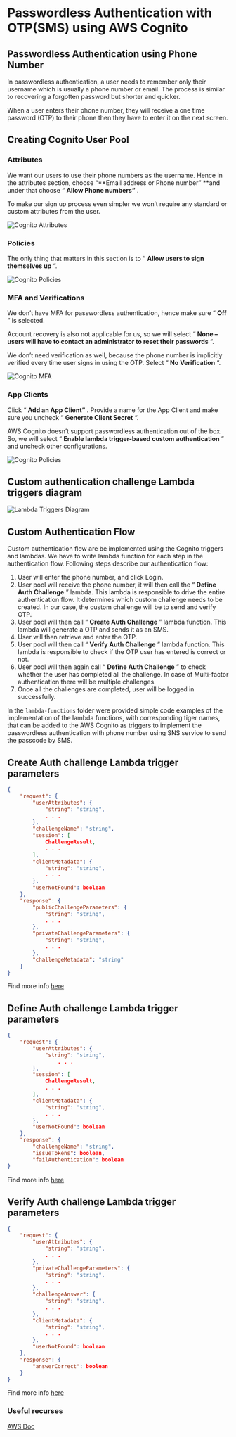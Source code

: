 # Passwordless Authentication with OTP(SMS) using AWS Cognito

## Passwordless Authentication using Phone Number

In passwordless authentication, a user needs to remember only their username which is usually a phone number or email. The process is similar to recovering a forgotten password but shorter and quicker.

When a user enters their phone number, they will receive a one time password (OTP) to their phone then they have to enter it on the next screen.

## Creating Cognito User Pool

### Attributes

We want our users to use their phone numbers as the username. Hence in the attributes section, choose “**Email address or Phone number” **and under that choose “ **Allow Phone numbers”** .

To make our sign up process even simpler we won’t require any standard or custom attributes from the user.

![Cognito Attributes](./tmp/cognito/attributes.png)

### Policies

The only thing that matters in this section is to “ **Allow users to sign themselves up** “.

![Cognito Policies](./tmp/cognito/policies.png)


### MFA and Verifications

We don’t have MFA for passwordless authentication, hence make sure “ **Off** ” is selected.

Account recovery is also not applicable for us, so we will select “ **None – users will have to contact an administrator to reset their passwords** “.

We don’t need verification as well, because the phone number is implicitly verified every time user signs in using the OTP. Select “ **No Verification** “.

![Cognito MFA](./tmp/cognito/MFA-and-verifications.png)

### App Clients

Click “ **Add an App Client”** . Provide a name for the App Client and make sure you uncheck “ **Generate Client Secret** “.

AWS Cognito doesn’t support passwordless authentication out of the box. So, we will select “ **Enable lambda trigger-based custom authentication** ” and uncheck other configurations.

![Cognito Policies](./tmp/cognito/client.png)

## Custom authentication challenge Lambda triggers diagram

![Lambda Triggers Diagram](https://docs.aws.amazon.com/cognito/latest/developerguide/images/lambda-challenges.png)

## Custom Authentication Flow

Custom authentication flow are be implemented using the Cognito triggers and lambdas. We have to write lambda function for each step in the authentication flow. Following steps describe our authentication flow:

1. User will enter the phone number, and click Login.
2. User pool will receive the phone number, it will then call the “ **Define Auth Challenge** ” lambda. This lambda is responsible to drive the entire authentication flow. It determines which custom challenge needs to be created. In our case, the custom challenge will be to send and verify OTP.
3. User pool will then call “ **Create Auth Challenge** ” lambda function. This lambda will generate a OTP and sends it as an SMS.
4. User will then retrieve and enter the OTP.
5. User pool will then call “ **Verify Auth Challenge** ” lambda function. This lambda is responsible to check if the OTP user has entered is correct or not.
6. User pool will then again call “ **Define Auth Challenge** ” to check whether the user has completed all the challenge. In case of Multi-factor authentication there will be multiple challenges.
7. Once all the challenges are completed, user will be logged in successfully.

In the `lambda-functions` folder were provided simple code examples of the implementation of the lambda functions, with corresponding tiger names, that can be added to the AWS Cognito as triggers to implement the passwordless authentication with phone number using SNS service to send the passcode by SMS.

## Create Auth challenge Lambda trigger parameters

```json
{
    "request": {
        "userAttributes": {
            "string": "string",
            . . .
        },
        "challengeName": "string",
        "session": [
            ChallengeResult,
            . . .
        ],
        "clientMetadata": {
            "string": "string",
            . . .
        },
        "userNotFound": boolean
    },
    "response": {
        "publicChallengeParameters": {
            "string": "string",
            . . .
        },
        "privateChallengeParameters": {
            "string": "string",
            . . .
        },
        "challengeMetadata": "string"
    }
}
```

Find more info [here](https://docs.aws.amazon.com/cognito/latest/developerguide/user-pool-lambda-create-auth-challenge.html#cognito-user-pools-lambda-trigger-syntax-create-auth-challenge)

## Define Auth challenge Lambda trigger parameters

```json
{
    "request": {
        "userAttributes": {
            "string": "string",
                . . .
        },
        "session": [
            ChallengeResult,
            . . .
        ],
        "clientMetadata": {
            "string": "string",
            . . .
        },
        "userNotFound": boolean
    },
    "response": {
        "challengeName": "string",
        "issueTokens": boolean,
        "failAuthentication": boolean
}
```

Find more info [here](https://docs.aws.amazon.com/cognito/latest/developerguide/user-pool-lambda-define-auth-challenge.html)

## Verify Auth challenge Lambda trigger parameters

```json
{
    "request": {
        "userAttributes": {
            "string": "string",
            . . .
        },
        "privateChallengeParameters": {
            "string": "string",
            . . .
        },
        "challengeAnswer": {
            "string": "string",
            . . .
        },
        "clientMetadata": {
            "string": "string",
            . . .
        },
        "userNotFound": boolean
    },
    "response": {
        "answerCorrect": boolean
    }
}
```

Find more info [here](https://docs.aws.amazon.com/cognito/latest/developerguide/user-pool-lambda-define-auth-challenge.html)

### Useful recurses

[AWS Doc](https://docs.aws.amazon.com/cognito/latest/developerguide/user-pool-lambda-challenge.html)
